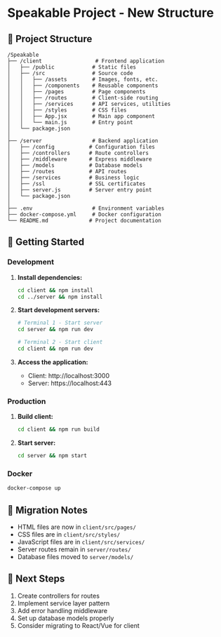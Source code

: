 # Speakable Project - New Structure

## 📁 Project Structure

```
/Speakable
├── /client                 # Frontend application
│   ├── /public            # Static files
│   ├── /src               # Source code
│   │   ├── /assets        # Images, fonts, etc.
│   │   ├── /components    # Reusable components
│   │   ├── /pages         # Page components
│   │   ├── /routes        # Client-side routing
│   │   ├── /services      # API services, utilities
│   │   ├── /styles        # CSS files
│   │   ├── App.jsx        # Main app component
│   │   └── main.js        # Entry point
│   └── package.json
│
├── /server                # Backend application
│   ├── /config           # Configuration files
│   ├── /controllers      # Route controllers
│   ├── /middleware       # Express middleware
│   ├── /models           # Database models
│   ├── /routes           # API routes
│   ├── /services         # Business logic
│   ├── /ssl              # SSL certificates
│   ├── server.js         # Server entry point
│   └── package.json
│
├── .env                   # Environment variables
├── docker-compose.yml     # Docker configuration
└── README.md             # Project documentation
```

## 🚀 Getting Started

### Development

1. **Install dependencies:**
   ```bash
   cd client && npm install
   cd ../server && npm install
   ```

2. **Start development servers:**
   ```bash
   # Terminal 1 - Start server
   cd server && npm run dev

   # Terminal 2 - Start client
   cd client && npm run dev
   ```

3. **Access the application:**
   - Client: http://localhost:3000
   - Server: https://localhost:443

### Production

1. **Build client:**
   ```bash
   cd client && npm run build
   ```

2. **Start server:**
   ```bash
   cd server && npm start
   ```

### Docker

```bash
docker-compose up
```

## 📝 Migration Notes

- HTML files are now in `client/src/pages/`
- CSS files are in `client/src/styles/`
- JavaScript files are in `client/src/services/`
- Server routes remain in `server/routes/`
- Database files moved to `server/models/`

## 🔄 Next Steps

1. Create controllers for routes
2. Implement service layer pattern
3. Add error handling middleware
4. Set up database models properly
5. Consider migrating to React/Vue for client
